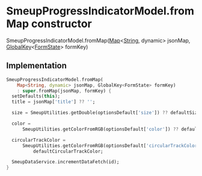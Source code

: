 


# SmeupProgressIndicatorModel.fromMap constructor







SmeupProgressIndicatorModel.fromMap([Map](https://api.flutter.dev/flutter/dart-core/Map-class.html)&lt;[String](https://api.flutter.dev/flutter/dart-core/String-class.html), dynamic> jsonMap, [GlobalKey](https://api.flutter.dev/flutter/widgets/GlobalKey-class.html)&lt;[FormState](https://api.flutter.dev/flutter/widgets/FormState-class.html)> formKey)





## Implementation

```dart
SmeupProgressIndicatorModel.fromMap(
    Map<String, dynamic> jsonMap, GlobalKey<FormState> formKey)
    : super.fromMap(jsonMap, formKey) {
  setDefaults(this);
  title = jsonMap['title'] ?? '';

  size = SmeupUtilities.getDouble(optionsDefault['size']) ?? defaultSize;

  color =
      SmeupUtilities.getColorFromRGB(optionsDefault['color']) ?? defaultColor;

  circularTrackColor =
      SmeupUtilities.getColorFromRGB(optionsDefault['circularTrackColor']) ??
          defaultCircularTrackColor;

  SmeupDataService.incrementDataFetch(id);
}
```







